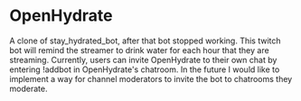 # OpenHydrate
A clone of stay_hydrated_bot, after that bot stopped working. This twitch bot
will remind the streamer to drink water for each hour that they are streaming.
Currently, users can invite OpenHydrate to their own chat by entering !addbot in
OpenHydrate's chatroom. In the future I would like to implement a way for
channel moderators to invite the bot to chatrooms they moderate.